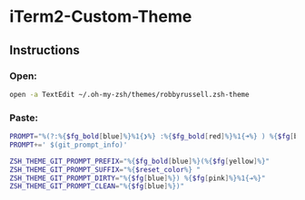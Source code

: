 # iTerm2-Custom-Theme

## Instructions

### Open:

```bash
open -a TextEdit ~/.oh-my-zsh/themes/robbyrussell.zsh-theme
```

### Paste:

```zsh
PROMPT="%(?:%{$fg_bold[blue]%}%1{❯%} :%{$fg_bold[red]%}%1{➜%} ) %{$fg[blue]%}%c%{$reset_color%}"
PROMPT+=' $(git_prompt_info)'

ZSH_THEME_GIT_PROMPT_PREFIX="%{$fg_bold[blue]%}(%{$fg[yellow]%}"
ZSH_THEME_GIT_PROMPT_SUFFIX="%{$reset_color%} "
ZSH_THEME_GIT_PROMPT_DIRTY="%{$fg[blue]%}) %{$fg[pink]%}%1{➔%}"
ZSH_THEME_GIT_PROMPT_CLEAN="%{$fg[blue]%})"
```

